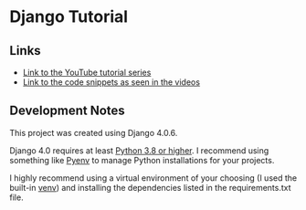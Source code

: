 # Django Tutorial

## Links
* [Link to the YouTube tutorial series](https://www.youtube.com/watch?v=UmljXZIypDc&list=PL-osiE80TeTtoQCKZ03TU5fNfx2UY6U4p&index=1)
* [Link to the code snippets as seen in the videos](https://github.com/CoreyMSchafer/code_snippets/tree/master/Django_Blog)

## Development Notes

This project was created using Django 4.0.6.

Django 4.0 requires at least [Python 3.8 or higher](https://docs.djangoproject.com/en/4.0/faq/install/#faq-python-version-support). I recommend using something like [Pyenv](https://github.com/pyenv/pyenv) to manage Python installations for your projects.

I highly recommend using a virtual environment of your choosing (I used the built-in [venv](https://docs.python.org/3/library/venv.html)) and installing the dependencies listed in the requirements.txt file.
